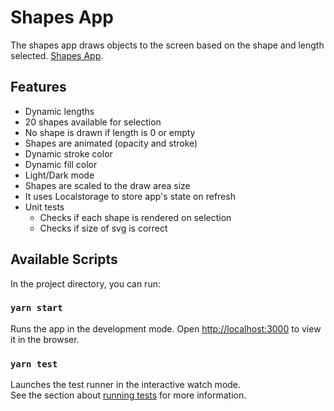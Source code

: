 # Shapes App

The shapes app draws objects to the screen based on the shape and length selected. [Shapes App](https://shapes-omega.vercel.app/).

## Features

- Dynamic lengths
- 20 shapes available for selection
- No shape is drawn if length is 0 or empty
- Shapes are animated (opacity and stroke)
- Dynamic stroke color
- Dynamic fill color
- Light/Dark mode
- Shapes are scaled to the draw area size
- It uses Localstorage to store app's state on refresh
- Unit tests
  - Checks if each shape is rendered on selection
  - Checks if size of svg is correct

## Available Scripts

In the project directory, you can run:

### `yarn start`

Runs the app in the development mode.
Open [http://localhost:3000](http://localhost:3000) to view it in the browser.

### `yarn test`

Launches the test runner in the interactive watch mode.\
See the section about [running tests](https://facebook.github.io/create-react-app/docs/running-tests) for more information.
